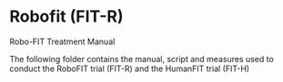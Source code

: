 # Robofit (FIT-R)
Robo-FIT Treatment Manual

The following folder contains the manual, script and measures used to conduct the RoboFIT trial (FIT-R) and the HumanFIT trial (FIT-H)
